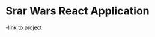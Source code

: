 # Srar Wars React Application

-[link to project](https://yevhenmedovnyk.github.io/React_Star_Wars/)


